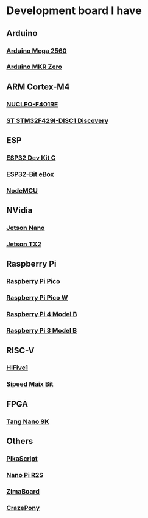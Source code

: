 # Development board I have


## Arduino

### [Arduino Mega 2560](https://store.arduino.cc/products/arduino-mega-2560-rev3)

### [Arduino MKR Zero](https://docs.arduino.cc/hardware/mkr-zero)

## ARM Cortex-M4

### [NUCLEO-F401RE](https://www.st.com/en/evaluation-tools/nucleo-f401re.html)

### [ST STM32F429I-DISC1 Discovery](https://www.st.com/en/evaluation-tools/32f429idiscovery.html)


## ESP

### [ESP32 Dev Kit C](https://docs.espressif.com/projects/esp-idf/en/release-v3.0/hw-reference/modules-and-boards.html)

### [ESP32-Bit eBox](https://www.cnx-software.com/2017/05/07/getting-started-with-esp32-bit-module-and-esp32-t-development-board-using-arduino-core-for-esp32/)

### [NodeMCU](https://www.nodemcu.com/index_en.html)

## NVidia

### [Jetson Nano](https://developer.nvidia.com/embedded/jetson-nano-developer-kit)

### [Jetson TX2](https://developer.nvidia.com/embedded/jetson-tx2-developer-kit)

## Raspberry Pi

### [Raspberry Pi Pico](https://www.raspberrypi.com/products/raspberry-pi-pico/)

### [Raspberry Pi Pico W](https://www.raspberrypi.com/documentation/microcontrollers/raspberry-pi-pico.html)

### [Raspberry Pi 4 Model B](https://www.raspberrypi.com/products/raspberry-pi-4-model-b/)

### [Raspberry Pi 3 Model B](https://www.raspberrypi.com/products/raspberry-pi-3-model-b/)

## RISC-V

### [HiFive1](https://www.sifive.com/boards/hifive1)

### [Sipeed Maix Bit](https://wiki.sipeed.com/soft/maixpy/en/develop_kit_board/maix_bit.html)

## FPGA 

### [Tang Nano 9K](https://wiki.sipeed.com/hardware/en/tang/Tang-Nano-9K/Nano-9K.html)

## Others

### [PikaScript](http://pikascript.com/)

### [Nano Pi R2S](https://www.friendlyelec.com/index.php?route=product/product&product_id=282)

### [ZimaBoard](https://www.zimaboard.com/)

### [CrazePony](http://www.crazepony.com/)
